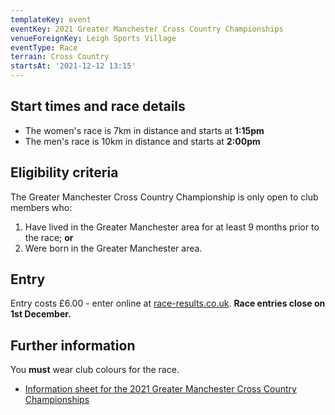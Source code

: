 ```yaml
---
templateKey: event
eventKey: 2021 Greater Manchester Cross Country Championships
venueForeignKey: Leigh Sports Village
eventType: Race
terrain: Cross Country
startsAt: '2021-12-12 13:15'
---
```

## Start times and race details

- The women's race is 7km in distance and starts at **1:15pm**
- The men's race is 10km in distance and starts at **2:00pm**

## Eligibility criteria

The Greater Manchester Cross Country Championship is only open to club members
who:

1) Have lived in the Greater Manchester area for at least 9 months prior to the
  race; **or**
1) Were born in the Greater Manchester area.

## Entry

Entry costs £6.00 - enter online at [race-results.co.uk](https://www.race-results.co.uk/results/2021/gmaaxce.php).
**Race entries close on 1st December.**

## Further information

You **must** wear club colours for the race.

* [Information sheet for the 2021 Greater Manchester Cross Country Championships](https://www.race-results.co.uk/results/2021/gmaa%20information%20sheet.pdf) 
